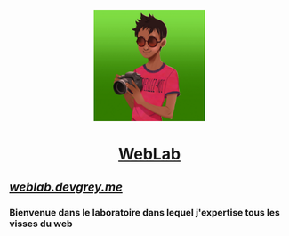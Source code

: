 <a href="https://weblab.devgrey.me"><p align="center"><img src="logo.jpg" height="200"></p></a>
<a href="https://weblab.devgrey.me"><h1 align="center">WebLab</h1></a>

## [***weblab.devgrey.me***](weblab.devgrey.me)
### Bienvenue dans le laboratoire dans lequel j'expertise tous les visses du web
